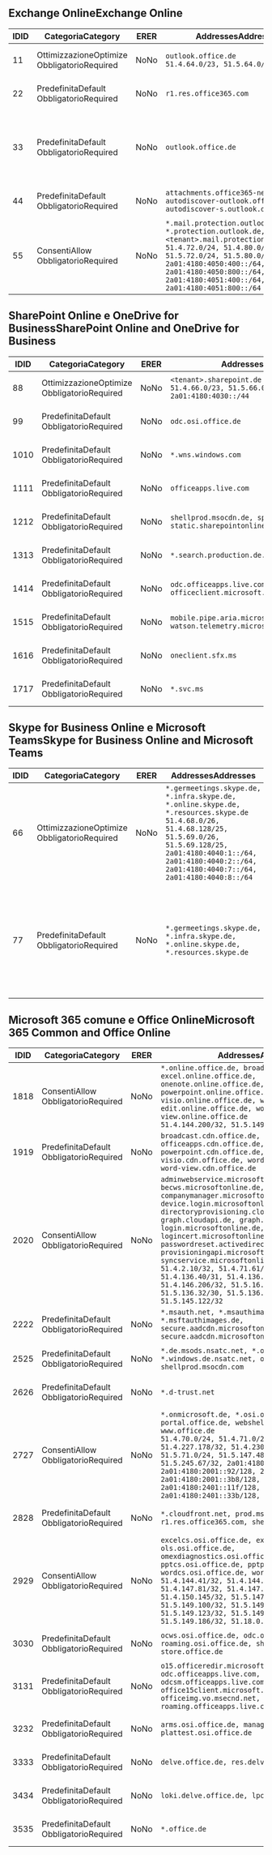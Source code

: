 <!--THIS FILE IS AUTOMATICALLY GENERATED. MANUAL CHANGES WILL BE OVERWRITTEN.-->
<!--Please contact the Office 365 Endpoints team with any questions.-->
<!--Germany endpoints version 2020032700-->
<!--File generated 2020-06-20 14:00:22.1096-->

## <a name="exchange-online"></a><span data-ttu-id="ab8bf-101">Exchange Online</span><span class="sxs-lookup"><span data-stu-id="ab8bf-101">Exchange Online</span></span>

<span data-ttu-id="ab8bf-102">ID</span><span class="sxs-lookup"><span data-stu-id="ab8bf-102">ID</span></span> | <span data-ttu-id="ab8bf-103">Categoria</span><span class="sxs-lookup"><span data-stu-id="ab8bf-103">Category</span></span> | <span data-ttu-id="ab8bf-104">ER</span><span class="sxs-lookup"><span data-stu-id="ab8bf-104">ER</span></span> | <span data-ttu-id="ab8bf-105">Addresses</span><span class="sxs-lookup"><span data-stu-id="ab8bf-105">Addresses</span></span> | <span data-ttu-id="ab8bf-106">Porte</span><span class="sxs-lookup"><span data-stu-id="ab8bf-106">Ports</span></span>
-- | -------------------- | -- | ------------------------------------------------------------------------------------------------------------------------------------------------------------------------------------------------------------------------------------------------------------ | -------------------------------
<span data-ttu-id="ab8bf-107">1</span><span class="sxs-lookup"><span data-stu-id="ab8bf-107">1</span></span> | <span data-ttu-id="ab8bf-108">Ottimizzazione</span><span class="sxs-lookup"><span data-stu-id="ab8bf-108">Optimize</span></span><BR><span data-ttu-id="ab8bf-109">Obbligatorio</span><span class="sxs-lookup"><span data-stu-id="ab8bf-109">Required</span></span> | <span data-ttu-id="ab8bf-110">No</span><span class="sxs-lookup"><span data-stu-id="ab8bf-110">No</span></span> | `outlook.office.de`<BR>`51.4.64.0/23, 51.5.64.0/23` | <span data-ttu-id="ab8bf-111">**TCP:** 443, 80</span><span class="sxs-lookup"><span data-stu-id="ab8bf-111">**TCP:** 443, 80</span></span>
<span data-ttu-id="ab8bf-112">2</span><span class="sxs-lookup"><span data-stu-id="ab8bf-112">2</span></span> | <span data-ttu-id="ab8bf-113">Predefinita</span><span class="sxs-lookup"><span data-stu-id="ab8bf-113">Default</span></span><BR><span data-ttu-id="ab8bf-114">Obbligatorio</span><span class="sxs-lookup"><span data-stu-id="ab8bf-114">Required</span></span> | <span data-ttu-id="ab8bf-115">No</span><span class="sxs-lookup"><span data-stu-id="ab8bf-115">No</span></span> | `r1.res.office365.com` | <span data-ttu-id="ab8bf-116">**TCP:** 443, 80</span><span class="sxs-lookup"><span data-stu-id="ab8bf-116">**TCP:** 443, 80</span></span>
<span data-ttu-id="ab8bf-117">3</span><span class="sxs-lookup"><span data-stu-id="ab8bf-117">3</span></span> | <span data-ttu-id="ab8bf-118">Predefinita</span><span class="sxs-lookup"><span data-stu-id="ab8bf-118">Default</span></span><BR><span data-ttu-id="ab8bf-119">Obbligatorio</span><span class="sxs-lookup"><span data-stu-id="ab8bf-119">Required</span></span> | <span data-ttu-id="ab8bf-120">No</span><span class="sxs-lookup"><span data-stu-id="ab8bf-120">No</span></span> | `outlook.office.de` | <span data-ttu-id="ab8bf-121">**TCP:** 143, 25, 587, 993, 995</span><span class="sxs-lookup"><span data-stu-id="ab8bf-121">**TCP:** 143, 25, 587, 993, 995</span></span>
<span data-ttu-id="ab8bf-122">4</span><span class="sxs-lookup"><span data-stu-id="ab8bf-122">4</span></span> | <span data-ttu-id="ab8bf-123">Predefinita</span><span class="sxs-lookup"><span data-stu-id="ab8bf-123">Default</span></span><BR><span data-ttu-id="ab8bf-124">Obbligatorio</span><span class="sxs-lookup"><span data-stu-id="ab8bf-124">Required</span></span> | <span data-ttu-id="ab8bf-125">No</span><span class="sxs-lookup"><span data-stu-id="ab8bf-125">No</span></span> | `attachments.office365-net.de, autodiscover-outlook.office.de, autodiscover-s.outlook.de` | <span data-ttu-id="ab8bf-126">**TCP:** 443, 80</span><span class="sxs-lookup"><span data-stu-id="ab8bf-126">**TCP:** 443, 80</span></span>
<span data-ttu-id="ab8bf-127">5</span><span class="sxs-lookup"><span data-stu-id="ab8bf-127">5</span></span> | <span data-ttu-id="ab8bf-128">Consenti</span><span class="sxs-lookup"><span data-stu-id="ab8bf-128">Allow</span></span><BR><span data-ttu-id="ab8bf-129">Obbligatorio</span><span class="sxs-lookup"><span data-stu-id="ab8bf-129">Required</span></span> | <span data-ttu-id="ab8bf-130">No</span><span class="sxs-lookup"><span data-stu-id="ab8bf-130">No</span></span> | `*.mail.protection.outlook.de, *.protection.outlook.de, <tenant>.mail.protection.outlook.de`<BR>`51.4.72.0/24, 51.4.80.0/27, 51.5.72.0/24, 51.5.80.0/27, 2a01:4180:4050:400::/64, 2a01:4180:4050:800::/64, 2a01:4180:4051:400::/64, 2a01:4180:4051:800::/64` | <span data-ttu-id="ab8bf-131">**TCP:** 25, 443</span><span class="sxs-lookup"><span data-stu-id="ab8bf-131">**TCP:** 25, 443</span></span>

## <a name="sharepoint-online-and-onedrive-for-business"></a><span data-ttu-id="ab8bf-132">SharePoint Online e OneDrive for Business</span><span class="sxs-lookup"><span data-stu-id="ab8bf-132">SharePoint Online and OneDrive for Business</span></span>

<span data-ttu-id="ab8bf-133">ID</span><span class="sxs-lookup"><span data-stu-id="ab8bf-133">ID</span></span> | <span data-ttu-id="ab8bf-134">Categoria</span><span class="sxs-lookup"><span data-stu-id="ab8bf-134">Category</span></span> | <span data-ttu-id="ab8bf-135">ER</span><span class="sxs-lookup"><span data-stu-id="ab8bf-135">ER</span></span> | <span data-ttu-id="ab8bf-136">Addresses</span><span class="sxs-lookup"><span data-stu-id="ab8bf-136">Addresses</span></span> | <span data-ttu-id="ab8bf-137">Porte</span><span class="sxs-lookup"><span data-stu-id="ab8bf-137">Ports</span></span>
-- | -------------------- | -- | ------------------------------------------------------------------------------ | ----------------
<span data-ttu-id="ab8bf-138">8</span><span class="sxs-lookup"><span data-stu-id="ab8bf-138">8</span></span> | <span data-ttu-id="ab8bf-139">Ottimizzazione</span><span class="sxs-lookup"><span data-stu-id="ab8bf-139">Optimize</span></span><BR><span data-ttu-id="ab8bf-140">Obbligatorio</span><span class="sxs-lookup"><span data-stu-id="ab8bf-140">Required</span></span> | <span data-ttu-id="ab8bf-141">No</span><span class="sxs-lookup"><span data-stu-id="ab8bf-141">No</span></span> | `<tenant>.sharepoint.de`<BR>`51.4.66.0/23, 51.5.66.0/23, 2a01:4180:4030::/44` | <span data-ttu-id="ab8bf-142">**TCP:** 443, 80</span><span class="sxs-lookup"><span data-stu-id="ab8bf-142">**TCP:** 443, 80</span></span>
<span data-ttu-id="ab8bf-143">9</span><span class="sxs-lookup"><span data-stu-id="ab8bf-143">9</span></span> | <span data-ttu-id="ab8bf-144">Predefinita</span><span class="sxs-lookup"><span data-stu-id="ab8bf-144">Default</span></span><BR><span data-ttu-id="ab8bf-145">Obbligatorio</span><span class="sxs-lookup"><span data-stu-id="ab8bf-145">Required</span></span> | <span data-ttu-id="ab8bf-146">No</span><span class="sxs-lookup"><span data-stu-id="ab8bf-146">No</span></span> | `odc.osi.office.de` | <span data-ttu-id="ab8bf-147">**TCP:** 443, 80</span><span class="sxs-lookup"><span data-stu-id="ab8bf-147">**TCP:** 443, 80</span></span>
<span data-ttu-id="ab8bf-148">10</span><span class="sxs-lookup"><span data-stu-id="ab8bf-148">10</span></span> | <span data-ttu-id="ab8bf-149">Predefinita</span><span class="sxs-lookup"><span data-stu-id="ab8bf-149">Default</span></span><BR><span data-ttu-id="ab8bf-150">Obbligatorio</span><span class="sxs-lookup"><span data-stu-id="ab8bf-150">Required</span></span> | <span data-ttu-id="ab8bf-151">No</span><span class="sxs-lookup"><span data-stu-id="ab8bf-151">No</span></span> | `*.wns.windows.com` | <span data-ttu-id="ab8bf-152">**TCP:** 443, 80</span><span class="sxs-lookup"><span data-stu-id="ab8bf-152">**TCP:** 443, 80</span></span>
<span data-ttu-id="ab8bf-153">11</span><span class="sxs-lookup"><span data-stu-id="ab8bf-153">11</span></span> | <span data-ttu-id="ab8bf-154">Predefinita</span><span class="sxs-lookup"><span data-stu-id="ab8bf-154">Default</span></span><BR><span data-ttu-id="ab8bf-155">Obbligatorio</span><span class="sxs-lookup"><span data-stu-id="ab8bf-155">Required</span></span> | <span data-ttu-id="ab8bf-156">No</span><span class="sxs-lookup"><span data-stu-id="ab8bf-156">No</span></span> | `officeapps.live.com` | <span data-ttu-id="ab8bf-157">**TCP:** 443, 80</span><span class="sxs-lookup"><span data-stu-id="ab8bf-157">**TCP:** 443, 80</span></span>
<span data-ttu-id="ab8bf-158">12</span><span class="sxs-lookup"><span data-stu-id="ab8bf-158">12</span></span> | <span data-ttu-id="ab8bf-159">Predefinita</span><span class="sxs-lookup"><span data-stu-id="ab8bf-159">Default</span></span><BR><span data-ttu-id="ab8bf-160">Obbligatorio</span><span class="sxs-lookup"><span data-stu-id="ab8bf-160">Required</span></span> | <span data-ttu-id="ab8bf-161">No</span><span class="sxs-lookup"><span data-stu-id="ab8bf-161">No</span></span> | `shellprod.msocdn.de, spoprod-a.akamaihd.net, static.sharepointonline.com` | <span data-ttu-id="ab8bf-162">**TCP:** 443, 80</span><span class="sxs-lookup"><span data-stu-id="ab8bf-162">**TCP:** 443, 80</span></span>
<span data-ttu-id="ab8bf-163">13</span><span class="sxs-lookup"><span data-stu-id="ab8bf-163">13</span></span> | <span data-ttu-id="ab8bf-164">Predefinita</span><span class="sxs-lookup"><span data-stu-id="ab8bf-164">Default</span></span><BR><span data-ttu-id="ab8bf-165">Obbligatorio</span><span class="sxs-lookup"><span data-stu-id="ab8bf-165">Required</span></span> | <span data-ttu-id="ab8bf-166">No</span><span class="sxs-lookup"><span data-stu-id="ab8bf-166">No</span></span> | `*.search.production.de.azuretrafficmanager.de` | <span data-ttu-id="ab8bf-167">**TCP:** 443</span><span class="sxs-lookup"><span data-stu-id="ab8bf-167">**TCP:** 443</span></span>
<span data-ttu-id="ab8bf-168">14</span><span class="sxs-lookup"><span data-stu-id="ab8bf-168">14</span></span> | <span data-ttu-id="ab8bf-169">Predefinita</span><span class="sxs-lookup"><span data-stu-id="ab8bf-169">Default</span></span><BR><span data-ttu-id="ab8bf-170">Obbligatorio</span><span class="sxs-lookup"><span data-stu-id="ab8bf-170">Required</span></span> | <span data-ttu-id="ab8bf-171">No</span><span class="sxs-lookup"><span data-stu-id="ab8bf-171">No</span></span> | `odc.officeapps.live.com, officeclient.microsoft.com` | <span data-ttu-id="ab8bf-172">**TCP:** 443, 80</span><span class="sxs-lookup"><span data-stu-id="ab8bf-172">**TCP:** 443, 80</span></span>
<span data-ttu-id="ab8bf-173">15</span><span class="sxs-lookup"><span data-stu-id="ab8bf-173">15</span></span> | <span data-ttu-id="ab8bf-174">Predefinita</span><span class="sxs-lookup"><span data-stu-id="ab8bf-174">Default</span></span><BR><span data-ttu-id="ab8bf-175">Obbligatorio</span><span class="sxs-lookup"><span data-stu-id="ab8bf-175">Required</span></span> | <span data-ttu-id="ab8bf-176">No</span><span class="sxs-lookup"><span data-stu-id="ab8bf-176">No</span></span> | `mobile.pipe.aria.microsoft.com, ssw.live.com, watson.telemetry.microsoft.com` | <span data-ttu-id="ab8bf-177">**TCP:** 443, 80</span><span class="sxs-lookup"><span data-stu-id="ab8bf-177">**TCP:** 443, 80</span></span>
<span data-ttu-id="ab8bf-178">16</span><span class="sxs-lookup"><span data-stu-id="ab8bf-178">16</span></span> | <span data-ttu-id="ab8bf-179">Predefinita</span><span class="sxs-lookup"><span data-stu-id="ab8bf-179">Default</span></span><BR><span data-ttu-id="ab8bf-180">Obbligatorio</span><span class="sxs-lookup"><span data-stu-id="ab8bf-180">Required</span></span> | <span data-ttu-id="ab8bf-181">No</span><span class="sxs-lookup"><span data-stu-id="ab8bf-181">No</span></span> | `oneclient.sfx.ms` | <span data-ttu-id="ab8bf-182">**TCP:** 443, 80</span><span class="sxs-lookup"><span data-stu-id="ab8bf-182">**TCP:** 443, 80</span></span>
<span data-ttu-id="ab8bf-183">17</span><span class="sxs-lookup"><span data-stu-id="ab8bf-183">17</span></span> | <span data-ttu-id="ab8bf-184">Predefinita</span><span class="sxs-lookup"><span data-stu-id="ab8bf-184">Default</span></span><BR><span data-ttu-id="ab8bf-185">Obbligatorio</span><span class="sxs-lookup"><span data-stu-id="ab8bf-185">Required</span></span> | <span data-ttu-id="ab8bf-186">No</span><span class="sxs-lookup"><span data-stu-id="ab8bf-186">No</span></span> | `*.svc.ms` | <span data-ttu-id="ab8bf-187">**TCP:** 443, 80</span><span class="sxs-lookup"><span data-stu-id="ab8bf-187">**TCP:** 443, 80</span></span>

## <a name="skype-for-business-online-and-microsoft-teams"></a><span data-ttu-id="ab8bf-188">Skype for Business Online e Microsoft Teams</span><span class="sxs-lookup"><span data-stu-id="ab8bf-188">Skype for Business Online and Microsoft Teams</span></span>

<span data-ttu-id="ab8bf-189">ID</span><span class="sxs-lookup"><span data-stu-id="ab8bf-189">ID</span></span> | <span data-ttu-id="ab8bf-190">Categoria</span><span class="sxs-lookup"><span data-stu-id="ab8bf-190">Category</span></span> | <span data-ttu-id="ab8bf-191">ER</span><span class="sxs-lookup"><span data-stu-id="ab8bf-191">ER</span></span> | <span data-ttu-id="ab8bf-192">Addresses</span><span class="sxs-lookup"><span data-stu-id="ab8bf-192">Addresses</span></span> | <span data-ttu-id="ab8bf-193">Porte</span><span class="sxs-lookup"><span data-stu-id="ab8bf-193">Ports</span></span>
-- | -------------------- | -- | ----------------------------------------------------------------------------------------------------------------------------------------------------------------------------------------------------------------------------------------------- | --------------------------------------------------
<span data-ttu-id="ab8bf-194">6</span><span class="sxs-lookup"><span data-stu-id="ab8bf-194">6</span></span> | <span data-ttu-id="ab8bf-195">Ottimizzazione</span><span class="sxs-lookup"><span data-stu-id="ab8bf-195">Optimize</span></span><BR><span data-ttu-id="ab8bf-196">Obbligatorio</span><span class="sxs-lookup"><span data-stu-id="ab8bf-196">Required</span></span> | <span data-ttu-id="ab8bf-197">No</span><span class="sxs-lookup"><span data-stu-id="ab8bf-197">No</span></span> | `*.germeetings.skype.de, *.infra.skype.de, *.online.skype.de, *.resources.skype.de`<BR>`51.4.68.0/26, 51.4.68.128/25, 51.5.69.0/26, 51.5.69.128/25, 2a01:4180:4040:1::/64, 2a01:4180:4040:2::/64, 2a01:4180:4040:7::/64, 2a01:4180:4040:8::/64` | <span data-ttu-id="ab8bf-198">**TCP:** 443, 80</span><span class="sxs-lookup"><span data-stu-id="ab8bf-198">**TCP:** 443, 80</span></span><BR><span data-ttu-id="ab8bf-199">**UDP:** 3478</span><span class="sxs-lookup"><span data-stu-id="ab8bf-199">**UDP:** 3478</span></span>
<span data-ttu-id="ab8bf-200">7</span><span class="sxs-lookup"><span data-stu-id="ab8bf-200">7</span></span> | <span data-ttu-id="ab8bf-201">Predefinita</span><span class="sxs-lookup"><span data-stu-id="ab8bf-201">Default</span></span><BR><span data-ttu-id="ab8bf-202">Obbligatorio</span><span class="sxs-lookup"><span data-stu-id="ab8bf-202">Required</span></span> | <span data-ttu-id="ab8bf-203">No</span><span class="sxs-lookup"><span data-stu-id="ab8bf-203">No</span></span> | `*.germeetings.skype.de, *.infra.skype.de, *.online.skype.de, *.resources.skype.de` | <span data-ttu-id="ab8bf-204">**TCP:** 5061, 50000-59999</span><span class="sxs-lookup"><span data-stu-id="ab8bf-204">**TCP:** 5061, 50000-59999</span></span><BR><span data-ttu-id="ab8bf-205">**UDP:** 50000-59999</span><span class="sxs-lookup"><span data-stu-id="ab8bf-205">**UDP:** 50000-59999</span></span>

## <a name="microsoft-365-common-and-office-online"></a><span data-ttu-id="ab8bf-206">Microsoft 365 comune e Office Online</span><span class="sxs-lookup"><span data-stu-id="ab8bf-206">Microsoft 365 Common and Office Online</span></span>

<span data-ttu-id="ab8bf-207">ID</span><span class="sxs-lookup"><span data-stu-id="ab8bf-207">ID</span></span> | <span data-ttu-id="ab8bf-208">Categoria</span><span class="sxs-lookup"><span data-stu-id="ab8bf-208">Category</span></span> | <span data-ttu-id="ab8bf-209">ER</span><span class="sxs-lookup"><span data-stu-id="ab8bf-209">ER</span></span> | <span data-ttu-id="ab8bf-210">Addresses</span><span class="sxs-lookup"><span data-stu-id="ab8bf-210">Addresses</span></span> | <span data-ttu-id="ab8bf-211">Porte</span><span class="sxs-lookup"><span data-stu-id="ab8bf-211">Ports</span></span>
-- | ------------------- | -- | -------------------------------------------------------------------------------------------------------------------------------------------------------------------------------------------------------------------------------------------------------------------------------------------------------------------------------------------------------------------------------------------------------------------------------------------------------------------------------------------------------------------------------------------------------------------------------------------------------------------------- | ----------------
<span data-ttu-id="ab8bf-212">18</span><span class="sxs-lookup"><span data-stu-id="ab8bf-212">18</span></span> | <span data-ttu-id="ab8bf-213">Consenti</span><span class="sxs-lookup"><span data-stu-id="ab8bf-213">Allow</span></span><BR><span data-ttu-id="ab8bf-214">Obbligatorio</span><span class="sxs-lookup"><span data-stu-id="ab8bf-214">Required</span></span> | <span data-ttu-id="ab8bf-215">No</span><span class="sxs-lookup"><span data-stu-id="ab8bf-215">No</span></span> | `*.online.office.de, broadcast.online.office.de, excel.online.office.de, onenote.online.office.de, powerpoint.online.office.de, visio.online.office.de, word-edit.online.office.de, word-view.online.office.de`<BR>`51.4.144.200/32, 51.5.149.3/32, 51.18.16.0/23` | <span data-ttu-id="ab8bf-216">**TCP:** 443</span><span class="sxs-lookup"><span data-stu-id="ab8bf-216">**TCP:** 443</span></span>
<span data-ttu-id="ab8bf-217">19</span><span class="sxs-lookup"><span data-stu-id="ab8bf-217">19</span></span> | <span data-ttu-id="ab8bf-218">Predefinita</span><span class="sxs-lookup"><span data-stu-id="ab8bf-218">Default</span></span><BR><span data-ttu-id="ab8bf-219">Obbligatorio</span><span class="sxs-lookup"><span data-stu-id="ab8bf-219">Required</span></span> | <span data-ttu-id="ab8bf-220">No</span><span class="sxs-lookup"><span data-stu-id="ab8bf-220">No</span></span> | `broadcast.cdn.office.de, excel.cdn.office.de, officeapps.cdn.office.de, onenote.cdn.office.de, powerpoint.cdn.office.de, view.cdn.office.de, visio.cdn.office.de, word-edit.cdn.office.de, word-view.cdn.office.de` | <span data-ttu-id="ab8bf-221">**TCP:** 443</span><span class="sxs-lookup"><span data-stu-id="ab8bf-221">**TCP:** 443</span></span>
<span data-ttu-id="ab8bf-222">20</span><span class="sxs-lookup"><span data-stu-id="ab8bf-222">20</span></span> | <span data-ttu-id="ab8bf-223">Consenti</span><span class="sxs-lookup"><span data-stu-id="ab8bf-223">Allow</span></span><BR><span data-ttu-id="ab8bf-224">Obbligatorio</span><span class="sxs-lookup"><span data-stu-id="ab8bf-224">Required</span></span> | <span data-ttu-id="ab8bf-225">No</span><span class="sxs-lookup"><span data-stu-id="ab8bf-225">No</span></span> | `adminwebservice.microsoftonline.de, becws.microsoftonline.de, companymanager.microsoftonline.de, device.login.microsoftonline.de, directoryprovisioning.cloudapi.de, graph.cloudapi.de, graph.microsoft.de, login.microsoftonline.de, logincert.microsoftonline.de, pas.cloudapi.de, passwordreset.activedirectory.microsoftazure.de, provisioningapi.microsoftonline.de, syncservice.microsoftonline.de`<BR>`51.4.2.10/32, 51.4.71.61/32, 51.4.136.38/31, 51.4.136.40/31, 51.4.136.42/32, 51.4.146.38/32, 51.4.146.206/32, 51.5.16.7/32, 51.5.71.22/32, 51.5.136.32/30, 51.5.136.36/32, 51.5.145.29/32, 51.5.145.122/32` | <span data-ttu-id="ab8bf-226">**TCP:** 443, 80</span><span class="sxs-lookup"><span data-stu-id="ab8bf-226">**TCP:** 443, 80</span></span>
<span data-ttu-id="ab8bf-227">22</span><span class="sxs-lookup"><span data-stu-id="ab8bf-227">22</span></span> | <span data-ttu-id="ab8bf-228">Predefinita</span><span class="sxs-lookup"><span data-stu-id="ab8bf-228">Default</span></span><BR><span data-ttu-id="ab8bf-229">Obbligatorio</span><span class="sxs-lookup"><span data-stu-id="ab8bf-229">Required</span></span> | <span data-ttu-id="ab8bf-230">No</span><span class="sxs-lookup"><span data-stu-id="ab8bf-230">No</span></span> | `*.msauth.net, *.msauthimages.de, *.msftauth.net, *.msftauthimages.de, secure.aadcdn.microsoftonline-p.com, secure.aadcdn.microsoftonline-p.de` | <span data-ttu-id="ab8bf-231">**TCP:** 443, 80</span><span class="sxs-lookup"><span data-stu-id="ab8bf-231">**TCP:** 443, 80</span></span>
<span data-ttu-id="ab8bf-232">25</span><span class="sxs-lookup"><span data-stu-id="ab8bf-232">25</span></span> | <span data-ttu-id="ab8bf-233">Predefinita</span><span class="sxs-lookup"><span data-stu-id="ab8bf-233">Default</span></span><BR><span data-ttu-id="ab8bf-234">Obbligatorio</span><span class="sxs-lookup"><span data-stu-id="ab8bf-234">Required</span></span> | <span data-ttu-id="ab8bf-235">No</span><span class="sxs-lookup"><span data-stu-id="ab8bf-235">No</span></span> | `*.de.msods.nsatc.net, *.office.de.akadns.net, *.windows.de.nsatc.net, officehome.msocdn.de, shellprod.msocdn.com` | <span data-ttu-id="ab8bf-236">**TCP:** 443, 80</span><span class="sxs-lookup"><span data-stu-id="ab8bf-236">**TCP:** 443, 80</span></span>
<span data-ttu-id="ab8bf-237">26</span><span class="sxs-lookup"><span data-stu-id="ab8bf-237">26</span></span> | <span data-ttu-id="ab8bf-238">Predefinita</span><span class="sxs-lookup"><span data-stu-id="ab8bf-238">Default</span></span><BR><span data-ttu-id="ab8bf-239">Obbligatorio</span><span class="sxs-lookup"><span data-stu-id="ab8bf-239">Required</span></span> | <span data-ttu-id="ab8bf-240">No</span><span class="sxs-lookup"><span data-stu-id="ab8bf-240">No</span></span> | `*.d-trust.net` | <span data-ttu-id="ab8bf-241">**TCP:** 443, 80</span><span class="sxs-lookup"><span data-stu-id="ab8bf-241">**TCP:** 443, 80</span></span>
<span data-ttu-id="ab8bf-242">27</span><span class="sxs-lookup"><span data-stu-id="ab8bf-242">27</span></span> | <span data-ttu-id="ab8bf-243">Consenti</span><span class="sxs-lookup"><span data-stu-id="ab8bf-243">Allow</span></span><BR><span data-ttu-id="ab8bf-244">Obbligatorio</span><span class="sxs-lookup"><span data-stu-id="ab8bf-244">Required</span></span> | <span data-ttu-id="ab8bf-245">No</span><span class="sxs-lookup"><span data-stu-id="ab8bf-245">No</span></span> | `*.onmicrosoft.de, *.osi.office.de, office.de, portal.office.de, webshell.suite.office.de, www.office.de`<BR>`51.4.70.0/24, 51.4.71.0/24, 51.4.226.115/32, 51.4.227.178/32, 51.4.230.178/32, 51.5.70.0/24, 51.5.71.0/24, 51.5.147.48/32, 51.5.242.163/32, 51.5.245.67/32, 2a01:4180:2001::2/128, 2a01:4180:2001::92/128, 2a01:4180:2001::234/128, 2a01:4180:2001::3b8/128, 2a01:4180:2401::5/128, 2a01:4180:2401::11f/128, 2a01:4180:2401::33b/128, 2a01:4180:2401::55b/128` | <span data-ttu-id="ab8bf-246">**TCP:** 443, 80</span><span class="sxs-lookup"><span data-stu-id="ab8bf-246">**TCP:** 443, 80</span></span>
<span data-ttu-id="ab8bf-247">28</span><span class="sxs-lookup"><span data-stu-id="ab8bf-247">28</span></span> | <span data-ttu-id="ab8bf-248">Predefinita</span><span class="sxs-lookup"><span data-stu-id="ab8bf-248">Default</span></span><BR><span data-ttu-id="ab8bf-249">Obbligatorio</span><span class="sxs-lookup"><span data-stu-id="ab8bf-249">Required</span></span> | <span data-ttu-id="ab8bf-250">No</span><span class="sxs-lookup"><span data-stu-id="ab8bf-250">No</span></span> | `*.cloudfront.net, prod.msocdn.de, r1.res.office365.com, shellprod.msocdn.de` | <span data-ttu-id="ab8bf-251">**TCP:** 443, 80</span><span class="sxs-lookup"><span data-stu-id="ab8bf-251">**TCP:** 443, 80</span></span>
<span data-ttu-id="ab8bf-252">29</span><span class="sxs-lookup"><span data-stu-id="ab8bf-252">29</span></span> | <span data-ttu-id="ab8bf-253">Consenti</span><span class="sxs-lookup"><span data-stu-id="ab8bf-253">Allow</span></span><BR><span data-ttu-id="ab8bf-254">Obbligatorio</span><span class="sxs-lookup"><span data-stu-id="ab8bf-254">Required</span></span> | <span data-ttu-id="ab8bf-255">No</span><span class="sxs-lookup"><span data-stu-id="ab8bf-255">No</span></span> | `excelcs.osi.office.de, excelps.osi.office.de, ols.osi.office.de, omexdiagnostics.osi.office.de, pptcs.osi.office.de, pptps.osi.office.de, wordcs.osi.office.de, wordps.osi.office.de`<BR>`51.4.144.41/32, 51.4.144.174/32, 51.4.145.38/32, 51.4.147.81/32, 51.4.147.233/32, 51.4.148.12/32, 51.4.150.145/32, 51.5.147.242/32, 51.5.149.100/32, 51.5.149.119/32, 51.5.149.123/32, 51.5.149.180/32, 51.5.149.186/32, 51.18.0.0/21` | <span data-ttu-id="ab8bf-256">**TCP:** 443, 80</span><span class="sxs-lookup"><span data-stu-id="ab8bf-256">**TCP:** 443, 80</span></span>
<span data-ttu-id="ab8bf-257">30</span><span class="sxs-lookup"><span data-stu-id="ab8bf-257">30</span></span> | <span data-ttu-id="ab8bf-258">Predefinita</span><span class="sxs-lookup"><span data-stu-id="ab8bf-258">Default</span></span><BR><span data-ttu-id="ab8bf-259">Obbligatorio</span><span class="sxs-lookup"><span data-stu-id="ab8bf-259">Required</span></span> | <span data-ttu-id="ab8bf-260">No</span><span class="sxs-lookup"><span data-stu-id="ab8bf-260">No</span></span> | `ocws.osi.office.de, odc.osi.office.de, roaming.osi.office.de, sharepoint.de, store.office.de` | <span data-ttu-id="ab8bf-261">**TCP:** 443, 80</span><span class="sxs-lookup"><span data-stu-id="ab8bf-261">**TCP:** 443, 80</span></span>
<span data-ttu-id="ab8bf-262">31</span><span class="sxs-lookup"><span data-stu-id="ab8bf-262">31</span></span> | <span data-ttu-id="ab8bf-263">Predefinita</span><span class="sxs-lookup"><span data-stu-id="ab8bf-263">Default</span></span><BR><span data-ttu-id="ab8bf-264">Obbligatorio</span><span class="sxs-lookup"><span data-stu-id="ab8bf-264">Required</span></span> | <span data-ttu-id="ab8bf-265">No</span><span class="sxs-lookup"><span data-stu-id="ab8bf-265">No</span></span> | `o15.officeredir.microsoft.com, odc.officeapps.live.com, odcsm.officeapps.live.com, office.microsoft.com, office15client.microsoft.com, officeimg.vo.msecnd.net, roaming.officeapps.live.com` | <span data-ttu-id="ab8bf-266">**TCP:** 443, 80</span><span class="sxs-lookup"><span data-stu-id="ab8bf-266">**TCP:** 443, 80</span></span>
<span data-ttu-id="ab8bf-267">32</span><span class="sxs-lookup"><span data-stu-id="ab8bf-267">32</span></span> | <span data-ttu-id="ab8bf-268">Predefinita</span><span class="sxs-lookup"><span data-stu-id="ab8bf-268">Default</span></span><BR><span data-ttu-id="ab8bf-269">Obbligatorio</span><span class="sxs-lookup"><span data-stu-id="ab8bf-269">Required</span></span> | <span data-ttu-id="ab8bf-270">No</span><span class="sxs-lookup"><span data-stu-id="ab8bf-270">No</span></span> | `arms.osi.office.de, manage.osi.office.de, plattest.osi.office.de` | <span data-ttu-id="ab8bf-271">**TCP:** 443, 80</span><span class="sxs-lookup"><span data-stu-id="ab8bf-271">**TCP:** 443, 80</span></span>
<span data-ttu-id="ab8bf-272">33</span><span class="sxs-lookup"><span data-stu-id="ab8bf-272">33</span></span> | <span data-ttu-id="ab8bf-273">Predefinita</span><span class="sxs-lookup"><span data-stu-id="ab8bf-273">Default</span></span><BR><span data-ttu-id="ab8bf-274">Obbligatorio</span><span class="sxs-lookup"><span data-stu-id="ab8bf-274">Required</span></span> | <span data-ttu-id="ab8bf-275">No</span><span class="sxs-lookup"><span data-stu-id="ab8bf-275">No</span></span> | `delve.office.de, res.delve.office.com` | <span data-ttu-id="ab8bf-276">**TCP:** 443</span><span class="sxs-lookup"><span data-stu-id="ab8bf-276">**TCP:** 443</span></span>
<span data-ttu-id="ab8bf-277">34</span><span class="sxs-lookup"><span data-stu-id="ab8bf-277">34</span></span> | <span data-ttu-id="ab8bf-278">Predefinita</span><span class="sxs-lookup"><span data-stu-id="ab8bf-278">Default</span></span><BR><span data-ttu-id="ab8bf-279">Obbligatorio</span><span class="sxs-lookup"><span data-stu-id="ab8bf-279">Required</span></span> | <span data-ttu-id="ab8bf-280">No</span><span class="sxs-lookup"><span data-stu-id="ab8bf-280">No</span></span> | `loki.delve.office.de, lpcres.delve.office.com` | <span data-ttu-id="ab8bf-281">**TCP:** 443</span><span class="sxs-lookup"><span data-stu-id="ab8bf-281">**TCP:** 443</span></span>
<span data-ttu-id="ab8bf-282">35</span><span class="sxs-lookup"><span data-stu-id="ab8bf-282">35</span></span> | <span data-ttu-id="ab8bf-283">Predefinita</span><span class="sxs-lookup"><span data-stu-id="ab8bf-283">Default</span></span><BR><span data-ttu-id="ab8bf-284">Obbligatorio</span><span class="sxs-lookup"><span data-stu-id="ab8bf-284">Required</span></span> | <span data-ttu-id="ab8bf-285">No</span><span class="sxs-lookup"><span data-stu-id="ab8bf-285">No</span></span> | `*.office.de` | <span data-ttu-id="ab8bf-286">**TCP:** 443, 80</span><span class="sxs-lookup"><span data-stu-id="ab8bf-286">**TCP:** 443, 80</span></span>
